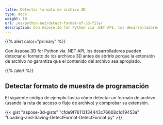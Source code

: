 ```yaml
---
title: Detectar formato de archivo 3D
type: docs
weight: 10
url: /es/python-net/detect-format-of-3d-file/
description: Con Aspose.3D for Python via .NET API, los desarrolladores pueden detectar el formato de los archivos 3D antes de abrirlo porque la extensión de archivo no garantiza que el contenido del archivo sea apropiado.
---
```

{{% alert color="primary" %}} 

Con Aspose.3D for Python via .NET API, los desarrolladores pueden detectar el formato de los archivos 3D antes de abrirlo porque la extensión de archivo no garantiza que el contenido del archivo sea apropiado.

{{% /alert %}} 
##  **Detectar formato de muestra de programación**
El siguiente código de ejemplo ilustra cómo detectar un formato de archivo (usando la ruta de acceso o flujo de archivo) y comprobar su extensión.

{{< gist "aspose-3d-gists" "cfde9f76113134443c76608c1d19453a" "Loading-and-Saving-DetectFormat-DetectFormat.py" >}}
